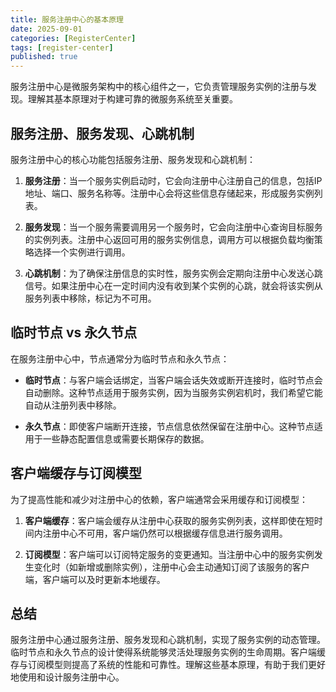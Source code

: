 ```yaml
---
title: 服务注册中心的基本原理
date: 2025-09-01
categories: [RegisterCenter]
tags: [register-center]
published: true
---
```


服务注册中心是微服务架构中的核心组件之一，它负责管理服务实例的注册与发现。理解其基本原理对于构建可靠的微服务系统至关重要。

## 服务注册、服务发现、心跳机制

服务注册中心的核心功能包括服务注册、服务发现和心跳机制：

1. **服务注册**：当一个服务实例启动时，它会向注册中心注册自己的信息，包括IP地址、端口、服务名称等。注册中心会将这些信息存储起来，形成服务实例列表。

2. **服务发现**：当一个服务需要调用另一个服务时，它会向注册中心查询目标服务的实例列表。注册中心返回可用的服务实例信息，调用方可以根据负载均衡策略选择一个实例进行调用。

3. **心跳机制**：为了确保注册信息的实时性，服务实例会定期向注册中心发送心跳信号。如果注册中心在一定时间内没有收到某个实例的心跳，就会将该实例从服务列表中移除，标记为不可用。

## 临时节点 vs 永久节点

在服务注册中心中，节点通常分为临时节点和永久节点：

- **临时节点**：与客户端会话绑定，当客户端会话失效或断开连接时，临时节点会自动删除。这种节点适用于服务实例，因为当服务实例宕机时，我们希望它能自动从注册列表中移除。

- **永久节点**：即使客户端断开连接，节点信息依然保留在注册中心。这种节点适用于一些静态配置信息或需要长期保存的数据。

## 客户端缓存与订阅模型

为了提高性能和减少对注册中心的依赖，客户端通常会采用缓存和订阅模型：

1. **客户端缓存**：客户端会缓存从注册中心获取的服务实例列表，这样即使在短时间内注册中心不可用，客户端仍然可以根据缓存信息进行服务调用。

2. **订阅模型**：客户端可以订阅特定服务的变更通知。当注册中心中的服务实例发生变化时（如新增或删除实例），注册中心会主动通知订阅了该服务的客户端，客户端可以及时更新本地缓存。

## 总结

服务注册中心通过服务注册、服务发现和心跳机制，实现了服务实例的动态管理。临时节点和永久节点的设计使得系统能够灵活处理服务实例的生命周期。客户端缓存与订阅模型则提高了系统的性能和可靠性。理解这些基本原理，有助于我们更好地使用和设计服务注册中心。